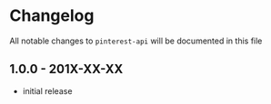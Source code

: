 # Changelog

All notable changes to `pinterest-api` will be documented in this file

## 1.0.0 - 201X-XX-XX

- initial release
